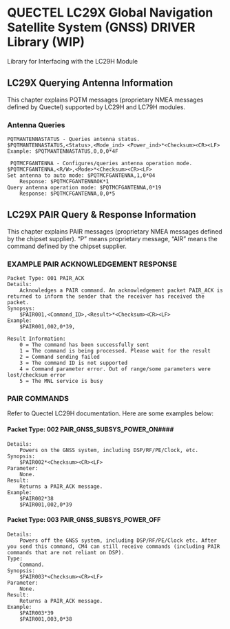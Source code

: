 # QUECTEL LC29X Global Navigation Satellite System (GNSS) DRIVER Library (WIP) #

Library for Interfacing with the LC29H Module


## LC29X Querying Antenna Information ##
This chapter explains PQTM messages (proprietary NMEA messages defined by Quectel) supported by LC29H and LC79H modules.

 ### Antenna Queries ###
    PQTMANTENNASTATUS - Queries antenna status.
    $PQTMANTENNASTATUS,<Status>,<Mode_ind> <Power_ind>*<Checksum><CR><LF>
    Example: $PQTMANTENNASTATUS,0,0,0*4F

     PQTMCFGANTENNA - Configures/queries antenna operation mode.
    $PQTMCFGANTENNA,<R/W>,<Mode>*<Checksum><CR><LF>
    Set antenna to auto mode: $PQTMCFGANTENNA,1,0*04
        Response: $PQTMCFGANTENNAOK*1
    Query antenna operation mode: $PQTMCFGANTENNA,0*19
        Response: $PQTMCFGANTENNA,0,0*5


## LC29X PAIR Query & Response Information ##
This chapter explains PAIR messages (proprietary NMEA messages defined by the chipset supplier). “P” means proprietary message, “AIR” means the command defined by the chipset supplier.

### EXAMPLE PAIR ACKNOWLEDGEMENT RESPONSE ###
    Packet Type: 001 PAIR_ACK
    Details:
        Acknowledges a PAIR command. An acknowledgement packet PAIR_ACK is returned to inform the sender that the receiver has received the packet.
    Synopsys:
        $PAIR001,<Command_ID>,<Result>*<Checksum><CR><LF>
    Example: 
        $PAIR001,002,0*39,

    Result Information:
        0 = The command has been successfully sent
        1 = The command is being processed. Please wait for the result 
        2 = Command sending failed
        3 = The command ID is not supported
        4 = Command parameter error. Out of range/some parameters were lost/checksum error
        5 = The MNL service is busy


### PAIR COMMANDS ###
Refer to Quectel LC29H documentation. Here are some examples below:

#### Packet Type: 002 PAIR_GNSS_SUBSYS_POWER_ON####
    Details:
        Powers on the GNSS system, including DSP/RF/PE/Clock, etc.
    Synopsis: 
        $PAIR002*<Checksum><CR><LF>
    Parameter: 
        None.
    Result: 
        Returns a PAIR_ACK message.
    Example: 
        $PAIR002*38 
        $PAIR001,002,0*39

#### Packet Type: 003 PAIR_GNSS_SUBSYS_POWER_OFF ####
    Details:
        Powers off the GNSS system, including DSP/RF/PE/Clock etc. After you send this command, CM4 can still receive commands (including PAIR commands that are not reliant on DSP).
    Type:
        Command.
    Synopsis:
        $PAIR003*<Checksum><CR><LF>
    Parameter:
        None.
    Result:
        Returns a PAIR_ACK message.
    Example:
        $PAIR003*39
        $PAIR001,003,0*38

